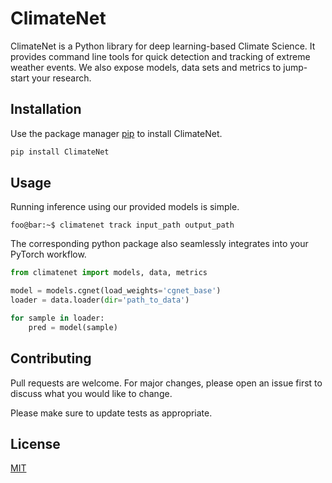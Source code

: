 # ClimateNet

ClimateNet is a Python library for deep learning-based Climate Science. It provides command line tools for quick detection and tracking of extreme weather events. We also expose models, data sets and metrics to jump-start your research.

## Installation

Use the package manager [pip](https://pip.pypa.io/en/stable/) to install ClimateNet.

```bash
pip install ClimateNet
```

## Usage
Running inference using our provided models is simple.

```console
foo@bar:~$ climatenet track input_path output_path
```

The corresponding python package also seamlessly integrates into your PyTorch workflow.

```python
from climatenet import models, data, metrics

model = models.cgnet(load_weights='cgnet_base')
loader = data.loader(dir='path_to_data')

for sample in loader:
    pred = model(sample)
```

## Contributing
Pull requests are welcome. For major changes, please open an issue first to discuss what you would like to change.

Please make sure to update tests as appropriate.

## License
[MIT](https://choosealicense.com/licenses/mit/)
